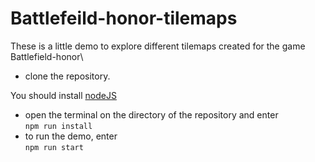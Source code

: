 # Battlefeild-honor-tilemaps
These is a little demo to explore  different tilemaps created for the game Battlefield-honor\
-  clone the repository.

You should install [nodeJS](https://nodejs.org/en/download/)

- open the terminal on the directory of the repository and enter  
```npm run install```  
- to run the demo, enter  
```npm run start```
